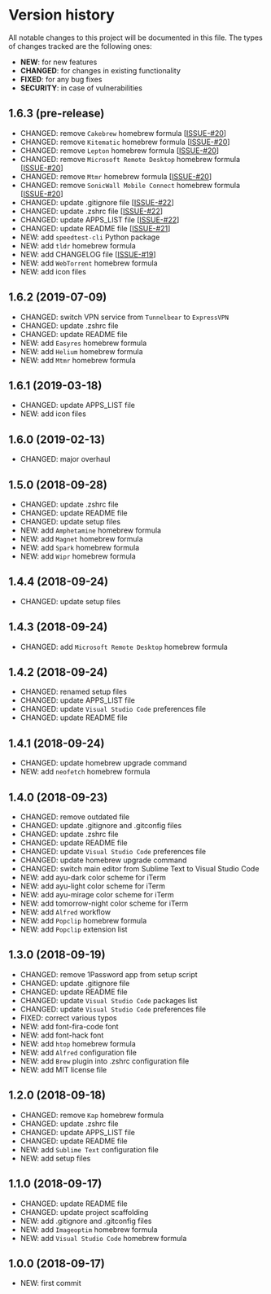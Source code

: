 # Version history

All notable changes to this project will be documented in this file. The types of changes tracked are the following ones:

* __NEW__: for new features
* __CHANGED__: for changes in existing functionality
* __FIXED__: for any bug fixes
* __SECURITY__: in case of vulnerabilities

## __1.6.3__ (pre-release)

* CHANGED: remove `Cakebrew` homebrew formula [[ISSUE-#20](https://github.com/MarioCatuogno/Clean-macOS/issues/20)]
* CHANGED: remove `Kitematic` homebrew formula [[ISSUE-#20](https://github.com/MarioCatuogno/Clean-macOS/issues/20)]
* CHANGED: remove `Lepton` homebrew formula [[ISSUE-#20](https://github.com/MarioCatuogno/Clean-macOS/issues/20)]
* CHANGED: remove `Microsoft Remote Desktop` homebrew formula [[ISSUE-#20](https://github.com/MarioCatuogno/Clean-macOS/issues/20)]
* CHANGED: remove `Mtmr` homebrew formula [[ISSUE-#20](https://github.com/MarioCatuogno/Clean-macOS/issues/20)]
* CHANGED: remove `SonicWall Mobile Connect` homebrew formula [[ISSUE-#20](https://github.com/MarioCatuogno/Clean-macOS/issues/20)]
* CHANGED: update .gitignore file [[ISSUE-#22](https://github.com/MarioCatuogno/Clean-macOS/issues/22)]
* CHANGED: update .zshrc file [[ISSUE-#22](https://github.com/MarioCatuogno/Clean-macOS/issues/22)]
* CHANGED: update APPS_LIST file [[ISSUE-#22](https://github.com/MarioCatuogno/Clean-macOS/issues/22)]
* CHANGED: update README file [[ISSUE-#21](https://github.com/MarioCatuogno/Clean-macOS/issues/21)]
* NEW: add `speedtest-cli` Python package
* NEW: add `tldr` homebrew formula
* NEW: add CHANGELOG file [[ISSUE-#19](https://github.com/MarioCatuogno/Clean-macOS/issues/19)]
* NEW: add `WebTorrent` homebrew formula
* NEW: add icon files

## __1.6.2__ (2019-07-09)

* CHANGED: switch VPN service from `Tunnelbear` to `ExpressVPN`
* CHANGED: update .zshrc file
* CHANGED: update README file
* NEW: add `Easyres` homebrew formula
* NEW: add `Helium` homebrew formula
* NEW: add `Mtmr` homebrew formula

## __1.6.1__ (2019-03-18)

* CHANGED: update APPS_LIST file
* NEW: add icon files

## __1.6.0__ (2019-02-13)

* CHANGED: major overhaul

## __1.5.0__ (2018-09-28)

* CHANGED: update .zshrc file
* CHANGED: update README file
* CHANGED: update setup files
* NEW: add `Amphetamine` homebrew formula
* NEW: add `Magnet` homebrew formula
* NEW: add `Spark` homebrew formula
* NEW: add `Wipr` homebrew formula

## __1.4.4__ (2018-09-24)

* CHANGED: update setup files

## __1.4.3__ (2018-09-24)

* CHANGED: add `Microsoft Remote Desktop` homebrew formula

## __1.4.2__ (2018-09-24)

* CHANGED: renamed setup files
* CHANGED: update APPS_LIST file
* CHANGED: update `Visual Studio Code` preferences file
* CHANGED: update README file

## __1.4.1__ (2018-09-24)

* CHANGED: update homebrew upgrade command
* NEW: add `neofetch` homebrew formula

## __1.4.0__ (2018-09-23)

* CHANGED: remove outdated file
* CHANGED: update .gitignore and .gitconfig files
* CHANGED: update .zshrc file
* CHANGED: update README file
* CHANGED: update `Visual Studio Code` preferences file
* CHANGED: update homebrew upgrade command
* CHANGED: switch main editor from Sublime Text to Visual Studio Code
* NEW: add ayu-dark color scheme for iTerm
* NEW: add ayu-light color scheme for iTerm
* NEW: add ayu-mirage color scheme for iTerm
* NEW: add tomorrow-night color scheme for iTerm
* NEW: add `Alfred` workflow
* NEW: add `Popclip` homebrew formula
* NEW: add `Popclip` extension list

## __1.3.0__ (2018-09-19)

* CHANGED: remove 1Password app from setup script
* CHANGED: update .gitignore file
* CHANGED: update README file
* CHANGED: update `Visual Studio Code` packages list
* CHANGED: update `Visual Studio Code` preferences file
* FIXED: correct various typos
* NEW: add font-fira-code font
* NEW: add font-hack font
* NEW: add `htop` homebrew formula
* NEW: add `Alfred` configuration file
* NEW: add `Brew` plugin into .zshrc configuration file
* NEW: add MIT license file

## __1.2.0__ (2018-09-18)

* CHANGED: remove `Kap` homebrew formula
* CHANGED: update .zshrc file
* CHANGED: update APPS_LIST file
* CHANGED: update README file
* NEW: add `Sublime Text` configuration file
* NEW: add setup files

## __1.1.0__ (2018-09-17)

* CHANGED: update README file
* CHANGED: update project scaffolding
* NEW: add .gitignore and .gitconfig files
* NEW: add `Imageoptim` homebrew formula
* NEW: add `Visual Studio Code` homebrew formula

## __1.0.0__ (2018-09-17)

* NEW: first commit
